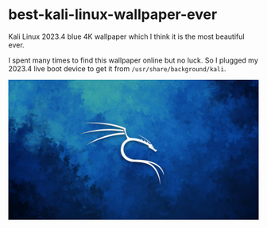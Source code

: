 # best-kali-linux-wallpaper-ever
Kali Linux 2023.4 blue 4K wallpaper which I think it is the most beautiful ever.

I spent many times to find this wallpaper online but no luck. So I plugged my 2023.4 live boot device to get it from `/usr/share/background/kali`.

![Kali Linux 2023.4 Best Wallpaper ever](/kali-cubism-16x9.jpg)

